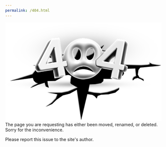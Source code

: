 ```yaml
---
permalink: /404.html
---
```

![404-error](404-error.png)
The page you are requesting has either been moved, renamed, or deleted. Sorry for the inconvenience.

Please report this issue to the site's author.